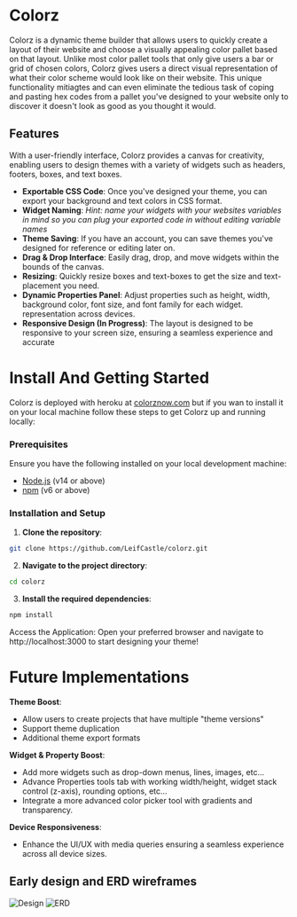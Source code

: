 # Colorz

Colorz is a dynamic theme builder that allows users to quickly create a layout of their website and choose a visually appealing color pallet based on that layout. Unlike most color pallet tools that only give users a bar or grid of chosen colors, Colorz gives users a direct visual representation of what their color scheme would look like on their website. This unique functionality mitiagtes and can even eliminate the tedious task of coping and pasting hex codes from a pallet you've designed to your website only to discover it doesn't look as good as you thought it would.

## Features

With a user-friendly interface, Colorz provides a canvas for creativity, enabling users to design themes with a variety of widgets such as headers, footers, boxes, and text boxes.

- **Exportable CSS Code**: Once you've designed your theme, you can export your background and text colors in CSS format.
- **Widget Naming**: _Hint: name your widgets with your websites variables in mind so you can plug your exported code in without editing variable names_
- **Theme Saving**: If you have an account, you can save themes you've designed for reference or editing later on.
- **Drag & Drop Interface**: Easily drag, drop, and move widgets within the bounds of the canvas.
- **Resizing**: Quickly resize boxes and text-boxes to get the size and text-placement you need.
- **Dynamic Properties Panel**: Adjust properties such as height, width, background color, font size, and font family for each widget.
  representation across devices.
- **Responsive Design (In Progress)**: The layout is designed to be responsive to your screen size, ensuring a seamless experience and accurate

# Install And Getting Started

Colorz is deployed with heroku at [colorznow.com](colorznow.com) but if you wan to install it on your local machine follow these steps to get Colorz up and running locally:

### Prerequisites

Ensure you have the following installed on your local development machine:

- [Node.js](https://nodejs.org/en/) (v14 or above)
- [npm](https://www.npmjs.com/) (v6 or above)

### Installation and Setup

1. **Clone the repository**:

```bash
git clone https://github.com/LeifCastle/colorz.git
```

2. **Navigate to the project directory**:

```bash
cd colorz
```

3. **Install the required dependencies**:

```bash
npm install
```

Access the Application:
Open your preferred browser and navigate to http://localhost:3000 to start designing your theme!

# Future Implementations

**Theme Boost**:

- Allow users to create projects that have multiple "theme versions"
- Support theme duplication
- Additional theme export formats

**Widget & Property Boost**:

- Add more widgets such as drop-down menus, lines, images, etc...
- Advance Properties tools tab with working width/height, widget stack control (z-axis), rounding options, etc...
- Integrate a more advanced color picker tool with gradients and transparency.

**Device Responsiveness**:

- Enhance the UI/UX with media queries ensuring a seamless experience across all device sizes.

## Early design and ERD wireframes

![Design](https://i.gyazo.com/35eac007d10e37b25571ebb1ff94889b.png)
![ERD](https://i.gyazo.com/7e36d3a2a1174b7a55f4b337ac1cbe79.png)
